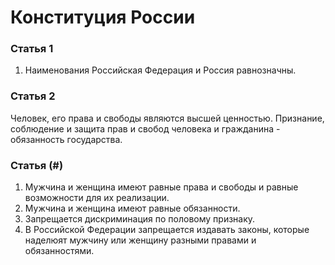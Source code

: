# Конституция России

### Статья 1

1. Наименования Российская Федерация и Россия равнозначны.

### Статья 2

Человек, его права и свободы являются высшей ценностью. Признание, соблюдение и защита прав и свобод человека и гражданина - обязанность государства.

### Статья (#)

1. Мужчина и женщина имеют равные права и свободы и равные возможности для их реализации.
2. Мужчина и женщина имеют равные обязанности.
3. Запрещается дискриминация по половому признаку.
4. В Российской Федерации запрещается издавать законы, которые наделюят мужчину или женщину разными правами и обязанностями.


